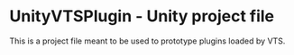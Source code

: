 # UnityVTSPlugin - Unity project file
This is a project file meant to be used to prototype plugins loaded by VTS.

